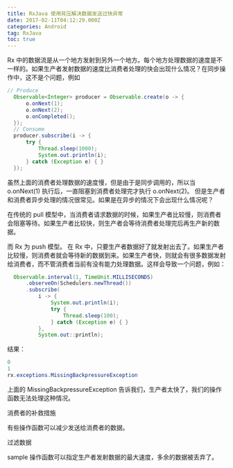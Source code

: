 ```yaml
---
title: RxJava 使用背压解决数据发送过快异常
date: 2017-02-11T04:12:29.000Z
categories: Android
tag: RxJava
toc: true
---
```


Rx 中的数据流是从一个地方发射到另外一个地方。每个地方处理数据的速度是不一样的。如果生产者发射数据的速度比消费者处理的快会出现什么情况？在同步操作中，这不是个问题，例如

```java
// Produce
  Observable<Integer> producer = Observable.create(o -> {
      o.onNext(1);
      o.onNext(2);
      o.onCompleted();
  });
  // Consume
  producer.subscribe(i -> {
      try {
          Thread.sleep(1000);
          System.out.println(i);
      } catch (Exception e) { }
  });
```

<!-- more -->

虽然上面的消费者处理数据的速度慢，但是由于是同步调用的，所以当 o.onNext(1) 执行后，一直阻塞到消费者处理完才执行 o.onNext(2)。 但是生产者和消费者异步处理的情况很常见。如果是在异步的情况下会出现什么情况呢？

在传统的 pull 模型中，当消费者请求数据的时候，如果生产者比较慢，则消费者会阻塞等待。如果生产者比较快，则生产者会等待消费者处理完后再生产新的数据。

而 Rx 为 push 模型。 在 Rx 中，只要生产者数据好了就发射出去了。如果生产者比较慢，则消费者就会等待新的数据到来。如果生产者快，则就会有很多数据发射给消费者，而不管消费者当前有没有能力处理数据。这样会导致一个问题，例如：

```java
  Observable.interval(1, TimeUnit.MILLISECONDS)
      .observeOn(Schedulers.newThread())
      .subscribe(
          i -> {
              System.out.println(i);
              try {
                  Thread.sleep(100);
              } catch (Exception e) { }
          },
          System.out::println);
```

结果：

```java
0
1
rx.exceptions.MissingBackpressureException
```

上面的 MissingBackpressureException 告诉我们，生产者太快了，我们的操作函数无法处理这种情况。

消费者的补救措施

有些操作函数可以减少发送给消费者的数据。

过滤数据

sample 操作函数可以指定生产者发射数据的最大速度，多余的数据被丢弃了。
